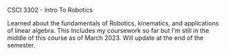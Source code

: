 CSCI 3302 - Intro To Robotics

Learned about the fundamentals of Robotics, kinematics, and applications of linear algebra. This Includes my coursework so far but I'm still in the middle of this course as of March 2023. Will update at the end of the semester.

